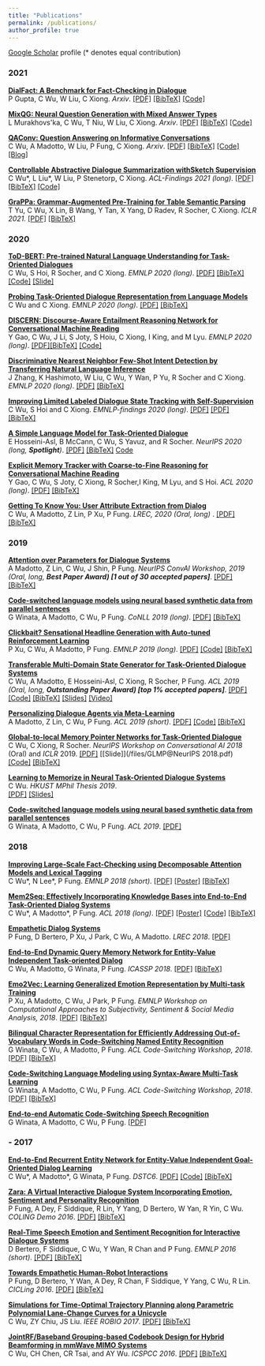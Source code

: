 ```yaml
---
title: "Publications"
permalink: /publications/
author_profile: true
---
```


<u><a href="https://scholar.google.com.hk/citations?user=1G4GV2EAAAAJ&hl" target="_blank">Google Scholar</a></u> profile
(* denotes equal contribution)

### 2021

<b>[DialFact: A Benchmark for Fact-Checking in Dialogue]()</b> <br> 
P Gupta, C Wu, W Liu, C Xiong. <i>Arxiv</i>. 
[[PDF]](https://arxiv.org/pdf/2110.08222.pdf) [[BibTeX]]() [[Code]](https://github.com/salesforce/DialFact) 

<b>[MixQG: Neural Question Generation with Mixed Answer Types]()</b> <br> 
L Murakhovs'ka, C Wu, T Niu, W Liu, C Xiong. <i>Arxiv</i>. 
[[PDF]](https://arxiv.org/pdf/2110.08175.pdf) [[BibTeX]]() [[Code]](https://github.com/salesforce/QGen)

<b>[QAConv: Question Answering on Informative Conversations]()</b> <br> 
C Wu, A Madotto, W Liu, P Fung, C Xiong. <i>Arxiv</i>. 
[[PDF]](https://arxiv.org/abs/2105.06912) [[BibTeX]]() [[Code]](https://github.com/salesforce/QAConv) [[Blog]](https://blog.einstein.ai/slack-your-way-to-qa/)

<b>[Controllable Abstractive Dialogue Summarization withSketch Supervision]()</b> <br> 
C Wu\*, L Liu\*, W Liu, P Stenetorp, C Xiong. <i>ACL-Findings 2021 (long)</i>. 
[[PDF]](https://arxiv.org/abs/2105.14064) [[BibTeX]]() [[Code]](https://github.com/salesforce/ConvSumm)

<b>[GraPPa: Grammar-Augmented Pre-Training for Table Semantic Parsing](/publications/grappa)</b> <br> 
T Yu, C Wu, X Lin, B Wang, Y Tan, X Yang, D Radev, R Socher, C Xiong. <i>ICLR 2021</i>. 
[[PDF]](https://arxiv.org/abs/2009.13845) [[BibTeX]](/publications/grappa)

### 2020 

<b>[ToD-BERT: Pre-trained Natural Language Understanding for Task-Oriented Dialogues](/publications/ToD-BERT)</b> <br>
C Wu, S Hoi, R Socher, and C Xiong. <i>EMNLP 2020 (long)</i>. [[PDF]](https://arxiv.org/abs/2004.06871) [[BibTeX]](/publications/ToD-BERT) [[Code]](https://github.com/jasonwu0731/ToD-BERT) [[Slide]](/files/TODBERT-EMNLP-Presentation.pdf)

<b>[Probing Task-Oriented Dialogue Representation from Language Models](/publications/tod_probe)</b> <br>
C Wu and C Xiong. <i>EMNLP 2020 (long)</i>. 
[[PDF]](https://arxiv.org/pdf/2010.13912.pdf) [[BibTeX]](/publications/tod_probe)

<b>[DISCERN: Discourse-Aware Entailment Reasoning Network for Conversational Machine Reading](/publications/DISCERN)</b> <br>
Y Gao, C Wu, J Li, S Joty, S Hoiu, C Xiong, I King, and M Lyu. <i>EMNLP 2020 (long)</i>. 
[[PDF]](https://arxiv.org/abs/2010.01838)[[BibTeX]](/publications/DISCERN) [[Code]](https://github.com/Yifan-Gao/Discern)

<b>[Discriminative Nearest Neighbor Few-Shot Intent Detection by Transferring Natural Language Inference](/publications/FS-Intent)</b> <br>
J Zhang, K Hashimoto, W Liu, C Wu, Y Wan, P Yu, R Socher and C Xiong. <i>EMNLP 2020 (long)</i>. 
[[PDF]](https://www.aclweb.org/anthology/2020.emnlp-main.411/) [[BibTeX]](/publications/FS-Intent)

<b>[Improving Limited Labeled Dialogue State Tracking with Self-Supervision](/publications/FS-DST)</b> <br>
C Wu, S Hoi and C Xiong. <i>EMNLP-findings 2020 (long)</i>. [[PDF]](https://arxiv.org/pdf/2010.13920.pdf)
[[PDF]](https://www.aclweb.org/anthology/2020.findings-emnlp.400/) [[BibTeX]](/publications/FS-DST)

<b>[A Simple Language Model for Task-Oriented Dialogue](/publications/STOD)</b> <br>
E Hosseini-Asl, B McCann, C Wu, S Yavuz, and R Socher. <i>NeurIPS 2020 (long, <b>Spotlight</b>)</i>. 
[[PDF]](https://arxiv.org/abs/2005.00796) [[BibTeX]](/publications/STOD) [Code](https://github.com/salesforce/simpletod)

<b>[Explicit Memory Tracker with Coarse-to-Fine Reasoning for Conversational Machine Reading](/publications/EMT)</b> <br>
Y Gao, C Wu, S Joty, C Xiong, R Socher,I King, M Lyu, and S Hoi. <i>ACL 2020 (long)</i>. 
[[PDF]](https://arxiv.org/abs/2005.12484) [[BibTeX]](/publications/EMT)

<b>[Getting To Know You: User Attribute Extraction from Dialog](/publications/GettingToKnowYou)</b> <br>
C Wu, A Madotto, Z Lin, P Xu, P Fung. <i>LREC, 2020 (Oral, long) </i>. 
[[PDF]](https://arxiv.org/abs/1908.04621) [[BibTeX]](/publications/GettingToKnowYou)

### 2019

<b>[Attention over Parameters for Dialogue Systems](/publications/aop)</b> <br>
A Madotto, Z Lin, C Wu, J Shin, P Fung. <i>NeurIPS ConvAI Workshop, 2019 (Oral, long, <b>Best Paper Award) [1 out of 30 accepted papers]</b></i>. [[PDF]](https://arxiv.org/abs/2001.01871) [[BibTeX]](/publications/aop)

<b>[Code-switched language models using neural based synthetic data from parallel sentences](/publications/conll19)</b> <br>
G Winata, A Madotto, C Wu, P Fung. <i>CoNLL 2019 (long)</i>. [[PDF]](https://arxiv.org/abs/1909.08582) [[BibTeX]](/publications/conll19)

<b>[Clickbait? Sensational Headline Generation with Auto-tuned Reinforcement Learning](/publications/senHeadline)</b> <br>
P Xu, C Wu, A Madotto, P Fung. <i>EMNLP 2019 (long)</i>. [[PDF]](https://arxiv.org/abs/1909.03582) [[Code]](https://github.com/HLTCHKUST/sensational_headline) [[BibTeX]](/publications/senHeadline)

<b>[Transferable Multi-Domain State Generator for Task-Oriented Dialogue Systems](/publications/trade)</b> <br>
C Wu, A Madotto, E Hosseini-Asl, C Xiong, R Socher, P Fung. <i>ACL 2019 (Oral, long, <b>Outstanding Paper Award) [top 1% accepted papers]</b></i>. [[PDF]](https://arxiv.org/abs/1905.08743) [[Code]](https://github.com/jasonwu0731/trade-dst) [[BibTeX]](/publications/trade) [[Slides]](/files/TRADE-DST-ACL-2019.pdf) [[Video]](http://www.livecongress.it/aol/indexSA.php?id=4989C85D&ticket=)

<b>[Personalizing Dialogue Agents via Meta-Learning](/publications/DAML)</b> <br>
A Madotto, Z Lin, C Wu, P Fung. <i>ACL 2019 (short)</i>. [[PDF]](https://arxiv.org/abs/1905.10033) [[Code]](https://github.com/HLTCHKUST/PAML) [[BibTeX]](/publications/DAML)

<b>[Global-to-local Memory Pointer Networks for Task-Oriented Dialogue](/publications/nips18)</b> <br>
C Wu, C Xiong, R Socher. <i>NeurIPS Workshop on Conversational AI 2018</i> (Oral) and <i>ICLR</i> 2019. 
[[PDF]](https://arxiv.org/abs/1901.04713) [[Slide]](/files/GLMP@NeurIPS 2018.pdf) [[Code]](https://github.com/jasonwu0731/GLMP) [[BibTeX]](/publications/nips18)

<b>[Learning to Memorize in Neural Task-Oriented Dialogue Systems]()</b> <br>
C Wu. <i>HKUST MPhil Thesis 2019</i>.  
[[PDF]](https://arxiv.org/abs/1905.07687) [[Slides]](/files/JasonWuMPhilThesisPresentation.pdf)

<b>[Code-switched language models using neural based synthetic data from parallel sentences]()</b> <br>
G Winata, A Madotto, C Wu, P Fung. <i>ACL 2019</i>.
[[PDF]](https://www.aclweb.org/anthology/K19-1026.pdf)

### 2018

<b>[Improving Large-Scale Fact-Checking using Decomposable Attention Models and Lexical Tagging](https://jasonwu0731.github.io/publications/emnlp18)</b> <br>
C Wu\*, N Lee\*, P Fung. <i>EMNLP 2018 (short)</i>. [[PDF]](http://aclweb.org/anthology/D18-1143) [[Poster]](/files/EMNLP2018_Poster.pdf) [[BibTeX]](/publications/emnlp18)

<b>[Mem2Seq: Effectively Incorporating Knowledge Bases into End-to-End Task-Oriented Dialog Systems](https://jasonwu0731.github.io/publications/Mem2Seq)</b> <br>
C Wu\*, A Madotto\*, P Fung. <i>ACL 2018 (long)</i>.
[[PDF]](https://arxiv.org/pdf/1804.08217.pdf) [[Poster]](/files/mem2seq-poster) [[Code]](https://github.com/HLTCHKUST/Mem2Seq) [[BibTeX]](/publications/Mem2Seq)

<b>[Empathetic Dialog Systems](https://jasonwu0731.github.io/publications/LREC18)</b> <br>
P Fung, D Bertero, P Xu, J Park, C Wu, A Madotto. <i>LREC 2018</i>.
[[PDF]](http://lrec2018.lrec-conf.org/media/filer_public/2018/05/03/pascale_fungempathetic_dialog_systems.pdf)

<b>[End-to-End Dynamic Query Memory Network for Entity-Value Independent Task-oriented Dialog](https://jasonwu0731.github.io/publications/DQMemNN)</b> <br>
C Wu, A Madotto, G Winata, P Fung. <i>ICASSP 2018</i>.
[[PDF]](https://ieeexplore.ieee.org/stamp/stamp.jsp?arnumber=8461426) [[BibTeX]](/publications/DQMemNN)

<b>[Emo2Vec: Learning Generalized Emotion Representation by Multi-task Training](/publications/emo2vec)</b> <br>
P Xu, A Madotto, C Wu, J Park, P Fung. <i>EMNLP Workshop on Computational Approaches to Subjectivity, Sentiment & Social Media Analysis, 2018</i>.
[[PDF]](https://arxiv.org/pdf/1809.04505.pdf) [[BibTeX]](/publications/emo2vec)

<b>[Bilingual Character Representation for Efficiently Addressing Out-of-Vocabulary Words in Code-Switching Named Entity Recognition](/publications/codeswitch1)</b> <br>
G Winata, C Wu, A Madotto, P Fung. <i>ACL Code-Switching Workshop, 2018</i>.
[[PDF]](https://arxiv.org/pdf/1805.12061.pdf) [[BibTeX]](/publications/codeswitch1)

<b>[Code-Switching Language Modeling using Syntax-Aware Multi-Task Learning](/publications/codeswitch2)</b> <br>
G Winata, A Madotto, C Wu, P Fung. <i>ACL Code-Switching Workshop, 2018</i>.
[[PDF]](https://arxiv.org/pdf/1805.12070.pdf) [[BibTeX]](/publications/codeswitch2)

<b>[End-to-end Automatic Code-Switching Speech Recognition]()</b> <br>
G Winata, A Madotto, C Wu, P Fung. 
[[PDF]](https://arxiv.org/abs/1810.12620)

### - 2017

<b>[End-to-End Recurrent Entity Network for Entity-Value Independent Goal-Oriented Dialog Learning](/publications/DSTC6)</b> <br>
C Wu\*, A Madotto\*, G Winata, P Fung. <i>DSTC6</i>.
[[PDF]](http://workshop.colips.org/dstc6/papers/track1_paper02_wu.pdf) [[Code]](https://github.com/jasonwu0731/RecurrentEntityNetwork) [[BibTeX]](/publications/DSTC6)

<b>[Zara: A Virtual Interactive Dialogue System Incorporating Emotion, Sentiment and Personality Recognition](/publications/Zara)</b> <br>
P Fung, A Dey, F Siddique, R Lin, Y Yang, D Bertero, W Yan, R Yin, C Wu. <i>COLING Demo 2016</i>.
[[PDF]](https://pdfs.semanticscholar.org/8fb0/4e09b5516ce9967947abf8f971ca560cedee.pdf?_ga=2.221745304.1298280617.1496641607-1145227445.1484936456) [[BibTeX]](/publications/Zara)

<b>[Real-Time Speech Emotion and Sentiment Recognition for Interactive Dialogue Systems](https://jasonwu0731.github.io/publications/EMNLP16)</b> <br>
D Bertero, F Siddique, C Wu, Y Wan, R Chan and P Fung. <i>EMNLP  2016 (short)</i>.
[[PDF]](http://aclweb.org/anthology/D16-1110) [[BibTeX]](/publications/EMNLP16)

<b>[Towards Empathetic Human-Robot Interactions](https://jasonwu0731.github.io/publications/CICLing16)</b> <br>
P Fung, D Bertero, Y Wan, A Dey, R Chan, F Siddique, Y Yang, C Wu, R Lin. <i>CICLing 2016</i>.
[[PDF]](https://arxiv.org/abs/1605.04072) [[BibTeX]](/publications/CICLing16)

<b>[Simulations for Time-Optimal Trajectory Planning along Parametric Polynomial Lane-Change Curves for a Unicycle](https://jasonwu0731.github.io/publications/ROBIO17)</b> <br> C Wu, ZY Chiu, JS Liu. <i>IEEE ROBIO 2017</i>.
[[PDF]](https://ieeexplore.ieee.org/document/8324741/) [[BibTeX]](/publications/ROBIO17)

<b>[JointRF/Baseband Grouping-based Codebook Design for Hybrid Beamforming in mmWave MIMO Systems](https://jasonwu0731.github.io/publications/ICSPCC16)</b> <br>
C Wu, CH Chen, CR Tsai, and AY Wu. <i>ICSPCC 2016</i>.
[[PDF]](http://access.ee.ntu.edu.tw/Publications/Conference/CA147_2016.pdf) [[BibTeX]](/publications/ICSPCC16)


